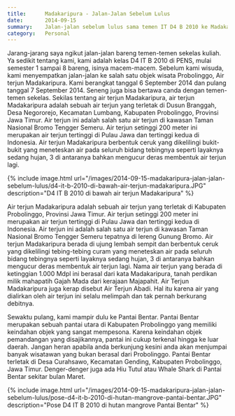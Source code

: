 ```yaml
---
title:      Madakaripura - Jalan-Jalan Sebelum Lulus
date:       2014-09-15
summary:    Jalan-jalan sebelum lulus sama temen IT D4 B 2010 ke Madakaripura
category:   Personal
---
```


Jarang-jarang saya ngikut jalan-jalan bareng temen-temen sekelas kuliah. Ya sedikit tentang kami, kami adalah kelas D4 IT B 2010 di PENS, mulai semester 1 sampai 8 bareng, isinya macem-macem. Sebelum kami wisuda, kami menyempatkan jalan-jalan ke salah satu objek wisata Probolinggo, Air terjun Madakaripura. Kami berangkat tanggal 6 September 2014 dan pulang tanggal 7 September 2014. Seneng juga bisa bertawa canda dengan temen-temen sekelas. Sekilas tentang air terjun Madakaripura, air terjun Madakaripura adalah sebuah air terjun yang terletak di Dusun Branggah, Desa Negororejo, Kecamatan Lumbang, Kabupaten Probolinggo, Provinsi Jawa Timur. Air terjun ini adalah salah satu air terjun di kawasan Taman Nasional Bromo Tengger Semeru. Air terjun setinggi 200 meter ini merupakan air terjun tertinggi di Pulau Jawa dan tertinggi kedua di Indonesia. Air terjun Madakaripura berbentuk ceruk yang dikelilingi bukit-bukit yang meneteskan air pada seluruh bidang tebingnya seperti layaknya sedang hujan, 3 di antaranya bahkan mengucur deras membentuk air terjun lagi.

{% include image.html url="/images/2014-09-15-madakaripura-jalan-jalan-sebelum-lulus/d4-it-b-2010-di-bawah-air-terjun-madakaripura.JPG" description="D4 IT B 2010 di bawah air terjun Madakaripura" %}

Air terjun Madakaripura adalah sebuah air terjun yang terletak di Kabupaten Probolinggo, Provinsi Jawa Timur. Air terjun setinggi 200 meter ini merupakan air terjun tertinggi di Pulau Jawa dan tertinggi kedua di Indonesia. Air terjun ini adalah salah satu air terjun di kawasan Taman Nasional Bromo Tengger Semeru tepatnya di lereng Gunung Bromo. Air terjun Madakaripura berada di ujung lembah sempit dan berbentuk ceruk yang dikelilingi tebing-tebing curam yang meneteskan air pada seluruh bidang tebingnya seperti layaknya sedang hujan, 3 di antaranya bahkan mengucur deras membentuk air terjun lagi. Nama air terjun yang berada di ketinggian 1.000 Mdpl ini berasal dari kata Madakaripura, tanah perdikan milik mahapatih Gajah Mada dari kerajaan Majapahit. Air Terjun Madakaripura juga kerap disebut Air Terjun Abadi. Hal itu karena air yang dialirkan oleh air terjun ini selalu melimpah dan tak pernah berkurang debitnya.

Sewaktu pulang, kami mampir dulu ke Pantai Bentar. Pantai Bentar merupakan sebuah pantai utara di Kabupaten Probolinggo yang memiliki keindahan objek yang sangat mempesona. Karena keindahan objek pemandangan yang disajikannya, pantai ini cukup terkenal hingga ke luar daerah. Jangan heran apabila anda berkunjung kesini anda akan menjumpai banyak wisatawan yang bukan berasal dari Probolinggo. Pantai Bentar terletak di Desa Curahsawo, Kecamatan Gending, Kabupaten Probolinggo, Jawa Timur. Denger-denger juga ada Hiu Tutul atau Whale Shark di Pantai Bentar sekitar bulan Maret.

{% include image.html url="/images/2014-09-15-madakaripura-jalan-jalan-sebelum-lulus/pose-d4-it-b-2010-di-hutan-mangrove-pantai-bentar.JPG" description="Pose D4 IT B 2010 di hutan mangrove Pantai Bentar" %}

